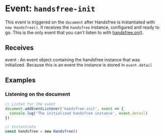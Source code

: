 # Event: `handsfree-init`

This event is triggered on the `document` after Handsfree is instantiated with `new Handsfree()`. It receives the `handsfree` instance, configured and ready to go. This is the only event that you can't listen to with [handsfree.on()](/ref/method/on/).

## Receives

event
: An event object containing the handsfree instance that was initialized. Because this is an event the instance is stored in `event.detail`

## Examples

### Listening on the document

```js
// Listen for the event
document.addEventListener('handsfree-init', event => {
  console.log('The initialized handsfree instance', event.detail)
})

// Instantiate
const handsfree = new Handsfree()
```